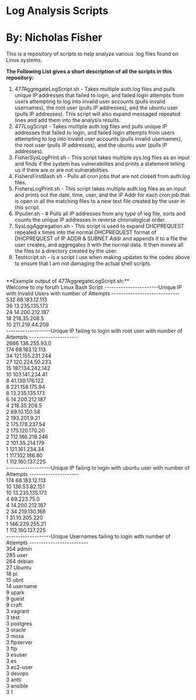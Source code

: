# Log Analysis Scripts
# By: Nicholas Fisher
This is a repository of scripts to help analyze various .log files found on Linux systems. <br />

**The Following List gives a short description of all the scripts in this repository:** <br />
1. 477AggregateLogScript.sh - Takes multiple auth.log files and pulls unique IP addresses that failed to login, and failed login attempts from users attempting to log into invalid user accounts (pulls invalid usernames), the root user (pulls IP addresses), and the ubuntu user (pulls IP addresses). This script will also expand messaged repeated lines and add them into the analysis results. <br />
2. 477LogScript - Takes multiple auth.log files and pulls unique IP addresses that failed to login, and failed login attempts from users attempting to log into invalid user accounts (pulls invalid usernames), the root user (pulls IP addresses), and the ubuntu user (pulls IP addresses). <br />
3. FisherSysLogPrint.sh - This script takes multiple sys.log files as an input and finds if the system has vulnerabilites and prints a statement telling us if there are or are not vulnerabilities. <br />
4. FishersFirstBash.sh - Pulls all cron jobs that are not closed from auth.log files. <br />
5. FishersLogPrint.sh - This script takes multiple auth.log files as an input and prints out the date, time, user, and the IP Addr for each cron job that is open in all the matching files to a new text file created by the user in this script. <br />
6. IPpuller.sh - #       Pulls all IP addresses from any type of log file, sorts and counts the unique IP addresses in reverse chronological order. <br />
7. SysLogAggregation.sh - This script is used to expand DHCPREQUEST repeated x times into the normal DHCPREQUEST format of DHCPREQUEST of IP ADDR & SUBNET Addr and appends it to a file the user creates, and aggregates it with the normal data. It then moves all the files to a directory created by the user. <br />
8. Testscript.sh - is a script I use when making updates to the codes above to ensure that I am not damaging the actual shell scripts. <br />
<br />
**Example output of 477AggregateLogScript.sh:** <br />
Welcome to my foruth Linux Bash Script
-----------------------Unique IP with Invalid Users with number of Attempts ----------------------------- <br />
    532 68.183.12.113 <br />
     36 13.235.135.173 <br />
     24 14.200.212.187 <br />
     18 218.35.208.5 <br />
     10 211.219.44.209 <br />
-------------------Unique IP failing to login with root user with number of Attempts --------------------- <br />
   2666 138.255.93.0 <br />
    174 68.183.12.113 <br />
     34 121.155.231.244 <br />
     27 120.224.50.233 <br />
     15 187.134.242.142 <br />
     10 103.141.234.41 <br />
      8 41.139.176.122 <br />
      8 221.158.175.94 <br />
      8 13.235.135.173 <br />
      6 14.200.212.187 <br />
      4 218.35.208.5 <br />
      2 89.10.150.58 <br />
      2 193.201.9.21 <br />
      2 175.178.237.54 <br />
      2 175.120.170.20 <br />
      2 112.186.218.246 <br />
      2 101.35.214.179 <br />
      1 121.161.234.34 <br />
      1 117.102.186.80 <br />
      1 112.160.137.225 <br />
-------------------Unique IP failing to login with ubuntu user with number of Attempts --------------------- <br />
    174 68.183.12.113 <br />
     10 136.53.82.151 <br />
     10 13.235.135.173 <br />
      4 69.223.75.0 <br />
      4 14.200.212.187 <br />
      2 34.219.130.168 <br />
      1 31.10.205.220 <br />
      1 146.229.255.21 <br />
      1 112.160.137.225 <br />
-------------------Unique Usernames failing to login with number of Attempts ------------------------- <br />
    354 admin <br />
    285 user <br />
    264 debian <br />
     27 Ubuntu <br />
     18 pi <br />
     15 ubnt <br />
     14 username <br />
      9 spark <br />
      9 guest <br />
      9 craft <br />
      3 vagrant <br />
      3 test <br />
      3 postgres <br />
      3 oracle <br />
      3 moxa <br />
      3 ftpserver <br />
      3 ftp <br />
      3 esuser <br />
      3 es <br />
      3 ec2-user <br />
      3 devops <br />
      3 antti <br />
      3 ansible <br />
      3 1 <br />

